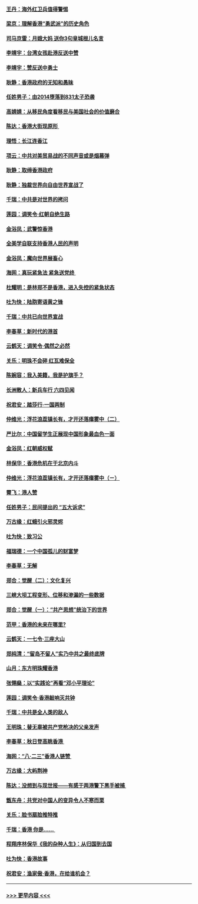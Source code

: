 #### [王丹：海外红卫兵值得警惕](../pages/nsc993/n11498138.md?t=09041822) 
#### [梁京：理解香港“勇武派”的历史角色](../pages/nsc993/n11498006.md?t=09041822) 
#### [司马京雷：月娥大妈  送你3句皇城根儿名言](../pages/nsc993/n11497885.md?t=09041822) 
#### [李靖宇：台湾女孩赴港反送中赞](../pages/nsc993/n11497721.md?t=09041822) 
#### [李靖宇：赞反送中勇士](../pages/nsc993/n11497452.md?t=09041822) 
#### [耿静：香港政府的无知和愚昧](../pages/nsc993/n11494238.md?t=09041822) 
#### [任姓男子：由2014堕落到831太子恐袭](../pages/nsc993/n11496683.md?t=09041822) 
#### [高婧婧：从移民角度看移民与美国社会的价值磨合](../pages/nsc993/n11495757.md?t=09041822) 
#### [陈达：香港大街现原形 ](../pages/nsc993/n11495441.md?t=09041822) 
#### [理悟：长江连香江](../pages/nsc993/n11495377.md?t=09041822) 
#### [项云：中共对美贸易战的不同声音或是烟幕弹](../pages/nsc993/n11494929.md?t=09041822) 
#### [耿静：取缔香港政府](../pages/nsc993/n11494218.md?t=09041822) 
#### [耿静：独裁世界向自由世界宣战了](../pages/nsc993/n11494190.md?t=09041822) 
#### [千瑞：中共是对世界的拷问](../pages/nsc993/n11493021.md?t=09041822) 
#### [莲园：调笑令‧红朝自绝生路](../pages/nsc993/n11493011.md?t=09041822) 
#### [金浴凤：武警惊香港](../pages/nsc993/n11492994.md?t=09041822) 
#### [全美学自联支持香港人民的声明](../pages/nsc993/n11492630.md?t=09041822) 
#### [金浴凤：魔向世界展畜心](../pages/nsc993/n11492599.md?t=09041822) 
#### [海网：真玩紧急法 紧急送党终 ](../pages/nsc993/n11492535.md?t=09041822) 
#### [杜耀明：是林郑不是香港，进入失控的紧急状态](../pages/nsc993/n11491420.md?t=09041822) 
#### [吐为快：陆胞寄语黄之锋](../pages/nsc993/n11491117.md?t=09041822) 
#### [千瑞：中共已向世界宣战](../pages/nsc993/n11490123.md?t=09041822) 
#### [李春草：新时代的港首](../pages/nsc993/n11489864.md?t=09041822) 
#### [云鹤天：调笑令·偶然之必然](../pages/nsc993/n11489701.md?t=09041822) 
#### [关乐：明珠不会碎 红瓦难保全](../pages/nsc993/n11489647.md?t=09041822) 
#### [陈婉容：我入美籍，我是护旗手？](../pages/nsc993/n11487908.md?t=09041822) 
#### [长洲散人：新兵车行 六四见闻](../pages/nsc993/n11487729.md?t=09041822) 
#### [祝君安：踏莎行‧一国两制](../pages/nsc993/n11487699.md?t=09041822) 
#### [仲维光：浮花浪蕊镇长有，才开还落瘴雾中（二）](../pages/nsc993/n11483286.md?t=09041822) 
#### [严比尔：中国留学生正展现中国形象最血色一面](../pages/nsc993/n11485145.md?t=09041822) 
#### [金浴凤：红朝威权赋](../pages/nsc993/n11485191.md?t=09041822) 
#### [林保华：香港危机在于北京内斗](../pages/nsc993/n11484593.md?t=09041822) 
#### [仲维光：浮花浪蕊镇长有，才开还落瘴雾中（ㄧ）](../pages/nsc993/n11483259.md?t=09041822) 
#### [霄飞：港人赞](../pages/nsc993/n11482957.md?t=09041822) 
#### [任姓男子：民间提出的 “五大诉求”](../pages/nsc993/n11482897.md?t=09041822) 
#### [万古缘：红蛾引火邪灵烬](../pages/nsc993/n11482886.md?t=09041822) 
#### [吐为快：致习公](../pages/nsc993/n11482867.md?t=09041822) 
#### [福瑞德：一个中国孤儿的财富梦](../pages/nsc993/n11482817.md?t=09041822) 
#### [李春草：无解](../pages/nsc993/n11482791.md?t=09041822) 
#### [郑合：觉醒（二）：文化复兴](../pages/nsc993/n11478025.md?t=09041822) 
#### [三峡大坝工程变形、位移和渗漏的一些数据](../pages/nsc993/n11478232.md?t=09041822) 
#### [郑合：觉醒（一）：“共产思想”统治下的世界](../pages/nsc993/n11477663.md?t=09041822) 
#### [范甲：香港的未来在哪里?](../pages/nsc993/n11477249.md?t=09041822) 
#### [云鹤天：一七令·三座大山](../pages/nsc993/n11477192.md?t=09041822) 
#### [郑纯清：“留岛不留人”实乃中共之最终底牌](../pages/nsc993/n11476160.md?t=09041822) 
#### [山月：东方明珠耀香港](../pages/nsc993/n11476077.md?t=09041822) 
#### [张翎燊：以“实践论”再看“邓小平理论”](../pages/nsc993/n11475733.md?t=09041822) 
#### [莲园：调笑令‧香港敲响灭共钟](../pages/nsc993/n11475723.md?t=09041822) 
#### [千瑞：中共是全人类的敌人](../pages/nsc993/n11475329.md?t=09041822) 
#### [王明珠：替无辜被共产党枪决的父亲发声](../pages/nsc993/n11474570.md?t=09041822) 
#### [李春草：秋日登高眺香港 ](../pages/nsc993/n11474491.md?t=09041822) 
#### [海网：“八·二三”香港人链赞 ](../pages/nsc993/n11474538.md?t=09041822) 
#### [万古缘：大屿荆神](../pages/nsc993/n11474401.md?t=09041822) 
#### [陈达：没想到与现世报——有感于两港警下黑手被捕 ](../pages/nsc993/n11472557.md?t=09041822) 
#### [甑东舟：共党对中国人的变异令人不寒而栗](../pages/nsc993/n11472496.md?t=09041822) 
#### [关乐：脸书扇脸推特推](../pages/nsc993/n11472488.md?t=09041822) 
#### [千瑞：香港  你是…… ](../pages/nsc993/n11472459.md?t=09041822) 
#### [程翔序林保华《我的杂种人生》：从归国到去国](../pages/nsc993/n11472369.md?t=09041822) 
#### [吐为快：香港故事](../pages/nsc993/n11471931.md?t=09041822) 
#### [祝君安：渔家傲‧香港，在给谁机会？](../pages/nsc993/n11469718.md?t=09041822) 

----
#### [ >>> 更早内容 <<< ](../indexes/nsc993-earlier.md)
